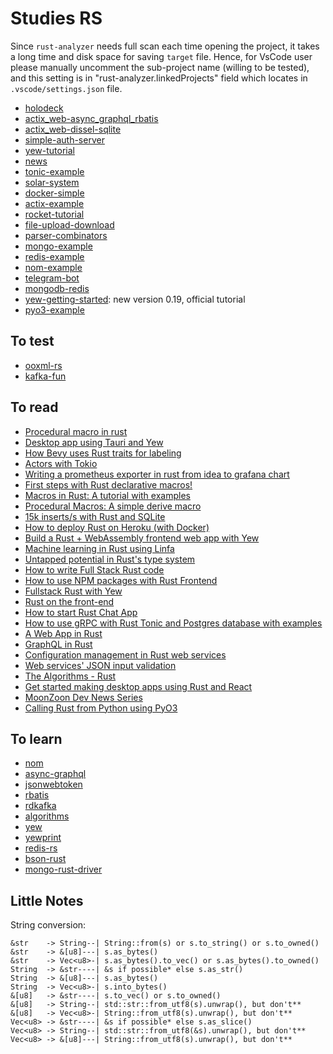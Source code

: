 # Studies RS

Since `rust-analyzer` needs full scan each time opening the project, it takes a long time and disk space for saving `target` file. Hence, for VsCode user please manually uncomment the sub-project name (willing to be tested), and this setting is in "rust-analyzer.linkedProjects" field which locates in `.vscode/settings.json` file.

- [holodeck](./holodeck/README.md)
- [actix_web-async_graphql_rbatis](./actix_web-async_graphql_rbatis/README.md)
- [actix_web-dissel-sqlite](./actix_web-dissel-sqlite/README.md)
- [simple-auth-server](./simple-auth-server/README.md)
- [yew-tutorial](./yew-tutorial/README.md)
- [news](./news/README.md)
- [tonic-example](./tonic-example/README.md)
- [solar-system](./solar-system/README.md)
- [docker-simple](./docker-simple/README.md)
- [actix-example](./actix-example/README.md)
- [rocket-tutorial](./rocket-tutorial/README.md)
- [file-upload-download](./file-upload-download/README.md)
- [parser-combinators](./parser-combinators/README.md)
- [mongo-example](./mongo-example/README.md)
- [redis-example](./redis-example/README.md)
- [nom-example](./nom-example/README.md)
- [telegram-bot](./telegram-bot/README.md)
- [mongodb-redis](./mongodb-redis/README.md)
- [yew-getting-started](./yew-getting-started/README.md): new version 0.19, official tutorial
- [pyo3-example](./pyo3-example/README.md)

## To test

- [ooxml-rs](https://github.com/zitsen/ooxml-rs)
- [kafka-fun](https://github.com/diegopacheco/rust-playground/tree/master/kafka-fun)

## To read

- [Procedural macro in rust](https://dev.to/naufraghi/procedural-macro-in-rust-101-k3f#modern-rust-raw-combinations-endraw-)
- [Desktop app using Tauri and Yew](https://dev.to/stevepryde/create-a-desktop-app-in-rust-using-tauri-and-yew-2bhe)
- [How Bevy uses Rust traits for labeling](https://deterministic.space/bevy-labels.html)
- [Actors with Tokio](https://ryhl.io/blog/actors-with-tokio/)
- [Writing a prometheus exporter in rust from idea to grafana chart](https://mateusfreira.github.io/@mateusfreira-writing-a-prometheus-exporter-in-rust-from-idea-to-grafana-chart/)
- [First steps with Rust declarative macros!](https://dev.to/rogertorres/first-steps-with-rust-declarative-macros-1f8m)
- [Macros in Rust: A tutorial with examples](https://blog.logrocket.com/macros-in-rust-a-tutorial-with-examples/)
- [Procedural Macros: A simple derive macro](https://blog.turbo.fish/proc-macro-simple-derive/)
- [15k inserts/s with Rust and SQLite](https://kerkour.com/blog/high-performance-rust-with-sqlite/)
- [How to deploy Rust on Heroku (with Docker)](https://kerkour.com/blog/deploy-rust-on-heroku-with-docker/)
- [Build a Rust + WebAssembly frontend web app with Yew](https://blog.logrocket.com/rust-webassembly-frontend-web-app-yew/)
- [Machine learning in Rust using Linfa](https://blog.logrocket.com/machine-learning-in-rust-using-linfa/)
- [Untapped potential in Rust's type system](https://www.jakobmeier.ch/blogging/Untapped-Rust.html)
- [How to write Full Stack Rust code](https://www.steadylearner.com/blog/read/How-to-write-Full-Stack-Rust-code)
- [How to use NPM packages with Rust Frontend](https://www.steadylearner.com/blog/read/How-to-use-NPM-packages-with-Rust-Frontend)
- [Fullstack Rust with Yew](https://www.steadylearner.com/blog/read/Fullstack-Rust-with-Yew)
- [Rust on the front-end](https://dev.to/nfrankel/rust-on-the-front-end-hen)
- [How to start Rust Chat App](https://www.steadylearner.com/blog/read/How-to-start-Rust-Chat-App)
- [How to use gRPC with Rust Tonic and Postgres database with examples](https://dev.to/steadylearner/how-to-use-grpc-with-rust-tonic-and-postgres-database-with-examples-3dl7)
- [A Web App in Rust](https://dev.to/krowemoh/series/9410)
- [GraphQL in Rust](https://romankudryashov.com/blog/2020/12/graphql-rust/#_conclusion)
- [Configuration management in Rust web services](https://blog.logrocket.com/configuration-management-in-rust-web-services/)
- [Web services' JSON input validation](https://blog.logrocket.com/json-input-validation-in-rust-web-services/)
- [The Algorithms - Rust](https://github.com/TheAlgorithms/Rust)
- [Get started making desktop apps using Rust and React](https://kent.medium.com/get-started-making-desktop-apps-using-rust-and-react-78a7e07433ce)
- [MoonZoon Dev News Series](https://dev.to/martinkavik/series/11511)
- [Calling Rust from Python using PyO3](https://saidvandeklundert.net/learn/2021-11-18-calling-rust-from-python-using-pyo3/)

## To learn

- [nom](https://github.com/Geal/nom)
- [async-graphql](https://github.com/async-graphql/async-graphql)
- [jsonwebtoken](https://github.com/Keats/jsonwebtoken)
- [rbatis](https://github.com/rbatis/rbatis)
- [rdkafka](https://github.com/fede1024/rust-rdkafka)
- [algorithms](https://github.com/EbTech/rust-algorithms)
- [yew](https://github.com/yewstack/yew)
- [yewprint](https://github.com/cecton/yewprint)
- [redis-rs](https://github.com/mitsuhiko/redis-rs)
- [bson-rust](https://github.com/mongodb/bson-rust)
- [mongo-rust-driver](https://github.com/mongodb/mongo-rust-driver)

## Little Notes

String conversion:

```n
&str    -> String--| String::from(s) or s.to_string() or s.to_owned()
&str    -> &[u8]---| s.as_bytes()
&str    -> Vec<u8>-| s.as_bytes().to_vec() or s.as_bytes().to_owned()
String  -> &str----| &s if possible* else s.as_str()
String  -> &[u8]---| s.as_bytes()
String  -> Vec<u8>-| s.into_bytes()
&[u8]   -> &str----| s.to_vec() or s.to_owned()
&[u8]   -> String--| std::str::from_utf8(s).unwrap(), but don't**
&[u8]   -> Vec<u8>-| String::from_utf8(s).unwrap(), but don't**
Vec<u8> -> &str----| &s if possible* else s.as_slice()
Vec<u8> -> String--| std::str::from_utf8(&s).unwrap(), but don't**
Vec<u8> -> &[u8]---| String::from_utf8(s).unwrap(), but don't**
```
